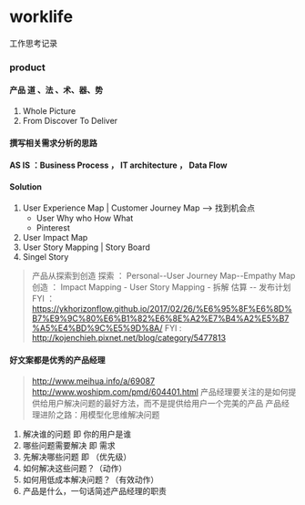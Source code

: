 # worklife
工作思考记录

### product
#### 产品 道 、法 、术、器、势
 1. Whole Picture 
 2. From Discover To Deliver 



#### 撰写相关需求分析的思路
#### AS IS ：Business Process ， IT architecture ， Data Flow  
#### Solution 
 1. User Experience Map |  Customer Journey Map  --> 找到机会点
    + User Why who How What
    + Pinterest 
 2. User Impact Map 
 3. User Story Mapping  | Story Board 
 4. Singel Story 


> 产品从探索到创造 
> 探索 ： Personal--User Journey Map--Empathy Map
> 创造 ： Impact Mapping - User Story Mapping - 拆解 估算 -- 发布计划 
> FYI ： https://ykhorizonflow.github.io/2017/02/26/%E6%95%8F%E6%8D%B7%E9%9C%80%E6%B1%82%E6%8E%A2%E7%B4%A2%E5%B7%A5%E4%BD%9C%E5%9D%8A/
> FYI : http://kojenchieh.pixnet.net/blog/category/5477813


#### 好文案都是优秀的产品经理 
> http://www.meihua.info/a/69087
> http://www.woshipm.com/pmd/604401.html
> 产品经理要关注的是如何提供给用户解决问题的最好方法，而不是提供给用户一个完美的产品
> 产品经理进阶之路：用模型化思维解决问题
 1. 解决谁的问题 即 你的用户是谁 
 2. 哪些问题需要解决 即 需求 
 3. 先解决哪些问题 即 （优先级） 
 4. 如何解决这些问题？（动作）
 5. 如何用低成本解决问题？（有效动作）
 6. 产品是什么，一句话简述产品经理的职责
